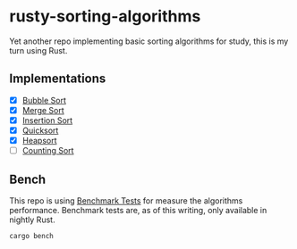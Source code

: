 # rusty-sorting-algorithms

Yet another repo implementing basic sorting algorithms for study, this is my turn using Rust.

## Implementations

 - [x] [Bubble Sort](https://brilliant.org/wiki/bubble-sort/)
 - [x] [Merge Sort](https://brilliant.org/wiki/merge/)
 - [x] [Insertion Sort](https://brilliant.org/wiki/insertion/)
 - [x] [Quicksort](https://brilliant.org/wiki/quick-sort/)
 - [x] [Heapsort](https://brilliant.org/wiki/heap-sort/)
 - [ ] [Counting Sort](https://brilliant.org/wiki/counting-sort/)

## Bench

This repo is using [Benchmark Tests](https://doc.rust-lang.org/unstable-book/library-features/test.html) for measure the algorithms performance.
Benchmark tests are, as of this writing, only available in nightly Rust.

```sh
cargo bench
```

